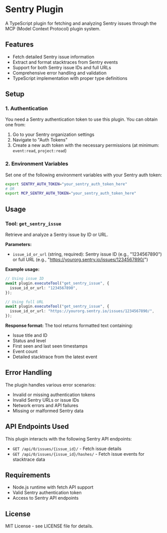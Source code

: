 # Sentry Plugin

A TypeScript plugin for fetching and analyzing Sentry issues through the MCP (Model Context Protocol) plugin system.

## Features

- Fetch detailed Sentry issue information
- Extract and format stacktraces from Sentry events
- Support for both Sentry issue IDs and full URLs
- Comprehensive error handling and validation
- TypeScript implementation with proper type definitions

## Setup

### 1. Authentication

You need a Sentry authentication token to use this plugin. You can obtain one from:

1. Go to your Sentry organization settings
2. Navigate to "Auth Tokens"
3. Create a new auth token with the necessary permissions (at minimum: `event:read`, `project:read`)

### 2. Environment Variables

Set one of the following environment variables with your Sentry auth token:

```bash
export SENTRY_AUTH_TOKEN="your_sentry_auth_token_here"
# OR
export MCP_SENTRY_AUTH_TOKEN="your_sentry_auth_token_here"
```

## Usage

### Tool: `get_sentry_issue`

Retrieve and analyze a Sentry issue by ID or URL.

**Parameters:**

- `issue_id_or_url` (string, required): Sentry issue ID (e.g., "1234567890") or full URL (e.g., "https://yourorg.sentry.io/issues/1234567890/")

**Example usage:**

```typescript
// Using issue ID
await plugin.executeTool("get_sentry_issue", {
  issue_id_or_url: "1234567890",
});

// Using full URL
await plugin.executeTool("get_sentry_issue", {
  issue_id_or_url: "https://yourorg.sentry.io/issues/1234567890/",
});
```

**Response format:**
The tool returns formatted text containing:

- Issue title and ID
- Status and level
- First seen and last seen timestamps
- Event count
- Detailed stacktrace from the latest event

## Error Handling

The plugin handles various error scenarios:

- Invalid or missing authentication tokens
- Invalid Sentry URLs or issue IDs
- Network errors and API failures
- Missing or malformed Sentry data

## API Endpoints Used

This plugin interacts with the following Sentry API endpoints:

- `GET /api/0/issues/{issue_id}/` - Fetch issue details
- `GET /api/0/issues/{issue_id}/hashes/` - Fetch issue events for stacktrace data

## Requirements

- Node.js runtime with fetch API support
- Valid Sentry authentication token
- Access to Sentry API endpoints

## License

MIT License - see LICENSE file for details.
